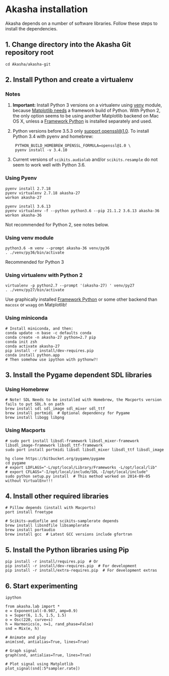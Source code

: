# Akasha installation

Akasha depends on a number of software libraries.
Follow these steps to install the dependencies.

## 1. Change directory into the Akasha Git repository root

    cd Akasha/akasha-git


## 2. Install Python and create a virtualenv

### Notes

1. **Important:** Install Python 3 versions on a virtualenv using [venv] module,
   because [Matplotlib needs] a framework build of Python. With Python 2, the
   only option seems to be using another Matplotlib backend on Mac OS X, unless
   a [Framework Python] is installed separately and used.

2. Python versions before 3.5.3 only [support openssl@1.0]. To install
   Python 3.4 with pyenv and homebrew:

        PYTHON_BUILD_HOMEBREW_OPENSSL_FORMULA=openssl@1.0 \
        pyenv install -v 3.4.10

3. Current versions of `scikits.audiolab` and/or `scikits.resample` do not seem to work well with Python 3.6.

### Using Pyenv

    pyenv install 2.7.18
    pyenv virtualenv 2.7.18 akasha-27
    workon akasha-27

    pyenv install 3.6.13
    pyenv virtualenv -f --python python3.6 --pip 21.1.2 3.6.13 akasha-36
    workon akasha-36

 Not recommended for Python 2, see notes below.

### Using venv module

    python3.6 -m venv --prompt akasha-36 venv/py36
    . ./venv/py36/bin/activate

 Recommended for Python 3

### Using virtualenv with Python 2

    virtualenv -p python2.7 --prompt '(akasha-27) ' venv/py27
    . ./venv/py27/bin/activate

Use graphically installed [Framework Python] or some other backend than `macosx` or `wxagg` on Matplotlib!

### Using miniconda

    # Install miniconda, and then:
    conda update -n base -c defaults conda
    conda create -n akasha-27 python=2.7 pip
    conda init zsh
    conda activate akasha-27
    pip install -r install/dev-requires.pip
    conda install python.app
    # Then somehow use ipython with pythonw?!

[Framework Python]: https://docs.python.org/3/using/mac.html
[Matplotlib needs]: https://matplotlib.org/faq/osx_framework.html
[support openssl@1.0]: https://github.com/pyenv/pyenv/issues/950
[venv]: https://docs.python.org/3/library/venv.html


## 3. Install the Pygame dependent SDL libraries

### Using Homebrew

    # Note! SDL Needs to be installed with Homebrew, the Macports version fails to put SDL.h on path
    brew install sdl sdl_image sdl_mixer sdl_ttf
    brew install portmidi  # Optional dependency for Pygame
    brew install libogg libpng

### Using Macports

    # sudo port install libsdl-framework libsdl_mixer-framework libsdl_image-framework libsdl_ttf-framework
    sudo port install portmidi libsdl libsdl_mixer libsdl_ttf libsdl_image

    hg clone https://bitbucket.org/pygame/pygame
    cd pygame
    # export LDFLAGS="-L/opt/local/Library/Frameworks -L/opt/local/lib"
    # export CFLAGS="-I/opt/local/include/SDL -I/opt/local/include"
    sudo python setup.py install  # This method worked on 2014-09-05 without VirtualEnv!!!


## 4. Install other required libraries

    # Pillow depends (install with Macports)
    port install freetype

    # Scikits-audiofile and scikits-samplerate depends
    brew install libsndfile libsamplerate
    brew install portaudio
    brew install gcc  # Latest GCC versions include gfortran


## 5. Install the Python libraries using Pip

	pip install -r install/requires.pip  # Or
	pip install -r install/dev-requires.pip  # For development
	pip install -r install/extra-requires.pip  # For development extras

## 6. Start experimenting

    ipython

    from akasha.lab import *
    e = Exponential(-0.987, amp=0.9)
    s = Super(6, 1.5, 1.5, 1.5)
    o = Osc(220, curve=s)
    h = Harmonics(o, n=1, rand_phase=False)
    snd = Mix(e, h)

    # Animate and play
    anim(snd, antialias=True, lines=True)

    # Graph signal
    graph(snd, antialias=True, lines=True)

    # Plot signal using Matplotlib
    plot_signal(snd[:5*sampler.rate])
